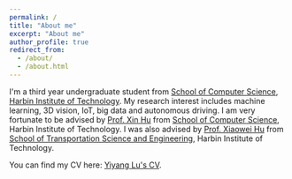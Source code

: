 ```yaml
---
permalink: /
title: "About me"
excerpt: "About me"
author_profile: true
redirect_from: 
  - /about/
  - /about.html
---
```

I'm a third year undergraduate student from [School of Computer Science](https://cst.hitwh.edu.cn/), [Harbin Institute of Technology](https://www.hit.edu.cn/). My research interest includes machine learning, 3D vision, IoT, big data and autonomous driving.
I am very fortunate to be advised by [Prof. Xin Hu](https://homepage.hit.edu.cn/hithuxin) from [School of Computer Science](https://cst.hitwh.edu.cn/), Harbin Institute of Technology. I was also advised by [Prof. Xiaowei Hu](https://homepage.hit.edu.cn/huxiaowei) from [School of Transportation Science and Engineering](https://jtxy.hit.edu.cn/), Harbin Institute of Technology.

You can find my CV here: [Yiyang Lu's CV](../assets/Curriculum_Vitae.pdf).
